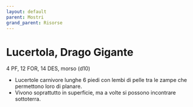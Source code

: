 ```yaml
---
layout: default
parent: Mostri
grand_parent: Risorse
---
```


# Lucertola, Drago Gigante

4 PF, 12 FOR, 14 DES, morso (d10)

- Lucertole carnivore lunghe 6 piedi con lembi di pelle tra le zampe che permettono loro di planare.
- Vivono soprattutto in superficie, ma a volte si possono incontrare sottoterra.